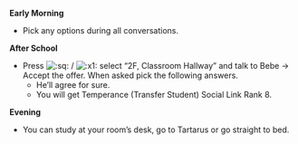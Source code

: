 **Early Morning**

- Pick any options during all conversations.

**After School**

- Press ![:sq:](https://www.powerpyx.com/wp-includes/images/smilies/square.png) / ![:x1:](https://www.powerpyx.com/wp-includes/images/smilies/x1.png) select “2F, Classroom Hallway” and talk to Bebe -> Accept the offer. When asked pick the following answers.
  - He’ll agree for sure.
  - You will get Temperance (Transfer Student) Social Link Rank 8.

**Evening**

- You can study at your room’s desk, go to Tartarus or go straight to bed.

